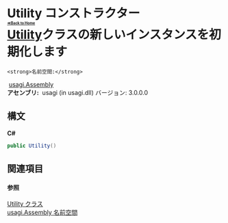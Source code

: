 # Utility コンストラクター <div style="font-size:30%"><a href="https://github.com/usagi/usagi.cs/blob/master/docs/Home.md">≪Back to Home</a></div><a href="T_usagi_Assembly_Utility.md">Utility</a>クラスの新しいインスタンスを初期化します


    <strong>名前空間:</strong>
&nbsp;<a href="N_usagi_Assembly.md">usagi.Assembly</a><br /><strong>アセンブリ:</strong>
&nbsp;usagi (in usagi.dll) バージョン: 3.0.0.0

## 構文

**C#**<br />
``` C#
public Utility()
```


## 関連項目


#### 参照
<a href="T_usagi_Assembly_Utility.md">Utility クラス</a><br /><a href="N_usagi_Assembly.md">usagi.Assembly 名前空間</a><br />